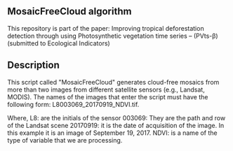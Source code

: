 ## MosaicFreeCloud algorithm
This repository is part of the paper: Improving tropical deforestation detection through using Photosynthetic vegetation time series – (PVts-β) (submitted to Ecological Indicators)
## Description
This script called "MosaicFreeCloud" generates cloud-free mosaics from more than two images from different satellite sensors (e.g., Landsat, MODIS). The names of the images that enter the script must have the following form: L8003069_20170919_NDVI.tif.

Where,
L8: are the initials of the sensor
003069: They are the path and row of the Landsat scene
20170919: it is the date of acquisition of the image. In this example it is an image of September 19, 2017.
NDVI: is a name of the type of variable that we are processing.
